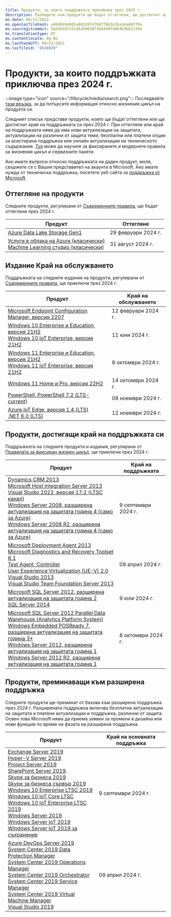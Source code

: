 ```yaml
---
title: Продукти, за които поддръжката приключва през 2024 г.
description: Разберете кои продукти ще бъдат оттеглени, ще достигнат края на поддръжката си или ще преминат от базова към разширена поддръжка през 2024 г.
ms.date: 09/21/2022
ms.openlocfilehash: a4bd0494685a8d220747b0f76b3e1ba3ea68f78a
ms.sourcegitcommit: 56d443d7c51462b98387364440f5064d3b61139e
ms.translationtype: HT
ms.contentlocale: bg-BG
ms.lasthandoff: 09/22/2022
ms.locfileid: "4526929"
---
```

# <a name="products-ending-support-in-2024"></a>Продукти, за които поддръжката приключва през 2024 г.

:::image type="icon" source="/lifecycle/media/search.png":::
Последвайте [тази връзка](/lifecycle/products/), за да потърсите информация относно жизнения цикъл на продукта си.

Следният списък представя продукти, които ще бъдат оттеглени или ще достигнат края на поддръжката си през 2024 г. При оттегляне или край на поддръжката няма да има нови актуализации на защитата, актуализации на различни от защита теми, безплатни или платени опции за асистирана поддръжка или онлайн актуализации на техническото съдържание. [Тук](/lifecycle/overview/product-end-of-support-overview) може да научите за фиксираните и модерните правила за жизнения цикъл и сервизните пакети.

Ако имате въпроси относно поддръжката на даден продукт, моля, свържете се с Вашия представител на акаунта в Microsoft. Ако имате нужда от техническа поддръжка, посетете уеб сайта за [поддръжка от Microsoft](https://support.microsoft.com/contactus/?ws=support).

## <a name="product-retirements"></a>Оттегляне на продукти

Следните продукти, регулирани от [Съвременните правила](/lifecycle/policies/modern), ще бъдат оттеглени през 2024 г.

| Продукт | Оттегляне |
| --- | --- |
| [Azure Data Lake Storage Gen1](/lifecycle/products/azure-data-lake-storage-gen1?branch=live)<br> | 29 февруари 2024 г. |
| [Услуги в облака на Azure (класически)](/lifecycle/products/azure-cloud-services-classic?branch=live)<br>[Machine Learning студио (класически)](/lifecycle/products/machine-learning-studio-classic?branch=live)<br> | 31 август 2024 г. |


## <a name="release-end-of-servicing"></a>Издание Край на обслужването

Поддръжката на следните издания на продукти, регулирани от [Съвременните правила](/lifecycle/policies/modern), ще приключи през 2024 г.

| Продукт | Край на обслужването |
| --- | --- |
| [Microsoft Endpoint Configuration Manager, версия 2207](/lifecycle/products/microsoft-endpoint-configuration-manager?branch=live)<br> | 12 февруари 2024 г. |
| [Windows 10 Enterprise и Education, версия 21H2](/lifecycle/products/windows-10-enterprise-and-education?branch=live)<br>[Windows 10 IoT Enterprise, версия 21H2](/lifecycle/products/windows-10-iot-enterprise?branch=live)<br> | 11 юни 2024 г. |
| [Windows 11 Enterprise и Education, версия 21H2](/lifecycle/products/windows-11-enterprise-and-education?branch=live)<br>[Windows 11 IoT Enterprise, версия 21H2](/lifecycle/products/windows-11-iot-enterprise?branch=live)<br> | 8 октомври 2024 г. |
| [Windows 11 Home и Pro, версия 22H2](/lifecycle/products/windows-11-home-and-pro?branch=live)<br> | 14 октомври 2024 г. |
| [PowerShell, PowerShell 7.2 (LTS-current)](/lifecycle/products/powershell?branch=live)<br> | 08 ноември 2024 г. |
| [Azure IoT Edge, версия 1.4 (LTS)](/lifecycle/products/azure-iot-edge?branch=live)<br>[.NET 6.0 (LTS)](/lifecycle/products/microsoft-net-and-net-core?branch=live)<br> | 12 ноември 2024 г. |


## <a name="products-reaching-end-of-support"></a>Продукти, достигащи край на поддръжката си

Поддръжката на следните продукти и издания, регулирани от [Правилата за фиксиран жизнен цикъл](/lifecycle/policies/fixed), ще приключи през 2024 г.

| Продукт | Край на поддръжката |
| --- | --- |
| [Dynamics CRM 2013](/lifecycle/products/dynamics-crm-2013?branch=live)<br>[Microsoft Host Integration Server 2013](/lifecycle/products/microsoft-host-integration-server-2013?branch=live)<br>[Visual Studio 2022, версия 17.2 (LTSC канал)](/lifecycle/products/visual-studio-2022?branch=live)<br>[Windows Server 2008, разширена актуализация на защитата година 4 (само за Azure)](/lifecycle/products/windows-server-2008?branch=live)<br>[Windows Server 2008 R2, разширена актуализация на защитата година 4 (само за Azure)](/lifecycle/products/windows-server-2008-r2?branch=live)<br> | 9 септември 2024 г. |
| [Microsoft Deployment Agent 2013](/lifecycle/products/microsoft-deployment-agent-2013?branch=live)<br>[Microsoft Diagnostics and Recovery Toolset 8.1](/lifecycle/products/microsoft-diagnostics-and-recovery-toolset-81?branch=live)<br>[Test Agent, Controller](/lifecycle/products/test-agent-controller?branch=live)<br>[User Experience Virtualization (UE-V) 2.0](/lifecycle/products/user-experience-virtualization-uev-20?branch=live)<br>[Visual Studio 2013](/lifecycle/products/visual-studio-2013?branch=live)<br>[Visual Studio Team Foundation Server 2013](/lifecycle/products/visual-studio-team-foundation-server-2013?branch=live)<br> | 09 април 2024 г. |
| [Microsoft SQL Server 2012, разширена актуализация на защитата година 2](/lifecycle/products/microsoft-sql-server-2012?branch=live)<br>[SQL Server 2014](/lifecycle/products/sql-server-2014?branch=live)<br> | 9 юли 2024 г. |
| [Microsoft SQL Server 2012 Parallel Data Warehouse (Analytics Platform System)](/lifecycle/products/microsoft-sql-server-2012-parallel-data-warehouse-analytics-platform-system?branch=live)<br>[Windows Embedded POSReady 7, разширена актуализация на защитата година 3*](/lifecycle/products/windows-embedded-posready-7?branch=live)<br>[Windows Server 2012, разширена актуализация на защитата година 1](/lifecycle/products/windows-server-2012?branch=live)<br>[Windows Server 2012 R2, разширена актуализация на защитата година 1](/lifecycle/products/windows-server-2012-r2?branch=live)<br> | 8 октомври 2024 г. |


## <a name="products-moving-to-extended-support"></a>Продукти, преминаващи към разширена поддръжка

Следните продукти ще преминат от базова към разширена поддръжка през 2024 г. Разширената поддръжка включва безплатни актуализации на защитата и платени актуализации и поддръжка, различни от защита. Освен това Microsoft няма да приема заявки за промени в дизайна или нови функции по време на фазата на разширена поддръжка.

| Продукт | Край на основната поддръжка |
| --- | --- |
| [Exchange Server 2019](/lifecycle/products/exchange-server-2019?branch=live)<br>[Hyper-V Server 2019](/lifecycle/products/hyperv-server-2019?branch=live)<br>[Project Server 2019](/lifecycle/products/project-server-2019?branch=live)<br>[SharePoint Server 2019](/lifecycle/products/sharepoint-server-2019?branch=live)<br>[Skype за бизнеса 2019](/lifecycle/products/skype-for-business-2019?branch=live)<br>[Skype за бизнеса сървър 2019](/lifecycle/products/skype-for-business-server-2019?branch=live)<br>[Windows 10 Enterprise LTSC 2019](/lifecycle/products/windows-10-enterprise-ltsc-2019?branch=live)<br>[Windows 10 IoT Core LTSC](/lifecycle/products/windows-10-iot-core-ltsc?branch=live)<br>[Windows 10 IoT Enterprise LTSC 2019](/lifecycle/products/windows-10-iot-enterprise-ltsc-2019?branch=live)<br>[Windows Server 2019](/lifecycle/products/windows-server-2019?branch=live)<br>[Windows Server IoT 2019](/lifecycle/products/windows-server-iot-2019?branch=live)<br>[Windows Server IoT 2019 за съхранение](/lifecycle/products/windows-server-iot-2019-for-storage?branch=live)<br> | 9 септември 2024 г. |
| [Azure DevOps Server 2019](/lifecycle/products/azure-devops-server-2019?branch=live)<br>[System Center 2019 Data Protection Manager](/lifecycle/products/system-center-2019-data-protection-manager?branch=live)<br>[System Center 2019 Operations Manager](/lifecycle/products/system-center-2019-operations-manager?branch=live)<br>[System Center 2019 Orchestrator](/lifecycle/products/system-center-2019-orchestrator?branch=live)<br>[System Center 2019 Service Manager](/lifecycle/products/system-center-2019-service-manager?branch=live)<br>[System Center 2019 Virtual Machine Manager](/lifecycle/products/system-center-2019-virtual-machine-manager?branch=live)<br>[Visual Studio 2019](/lifecycle/products/visual-studio-2019?branch=live)<br> | 09 април 2024 г. |
